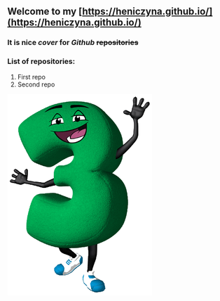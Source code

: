 ## Welcome to my [https://heniczyna.github.io/](https://heniczyna.github.io/)

### It is nice *cover* for *Github* ~~repositories~~

### List of repositories:
1. First repo
2. Second repo

![Example image](/images/n3.png)
